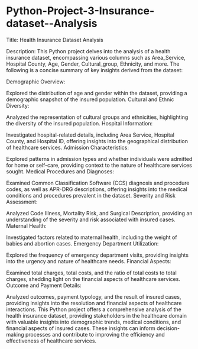 # Python-Project-3-Insurance-dataset--Analysis
Title: Health Insurance Dataset Analysis

Description:
This Python project delves into the analysis of a health insurance dataset, encompassing various columns such as Area_Service, Hospital County, Age, Gender, Cultural_group, Ethnicity, and more. The following is a concise summary of key insights derived from the dataset:

Demographic Overview:

Explored the distribution of age and gender within the dataset, providing a demographic snapshot of the insured population.
Cultural and Ethnic Diversity:

Analyzed the representation of cultural groups and ethnicities, highlighting the diversity of the insured population.
Hospital Information:

Investigated hospital-related details, including Area Service, Hospital County, and Hospital ID, offering insights into the geographical distribution of healthcare services.
Admission Characteristics:

Explored patterns in admission types and whether individuals were admitted for home or self-care, providing context to the nature of healthcare services sought.
Medical Procedures and Diagnoses:

Examined Common Classification Software (CCS) diagnosis and procedure codes, as well as APR-DRG descriptions, offering insights into the medical conditions and procedures prevalent in the dataset.
Severity and Risk Assessment:

Analyzed Code Illness, Mortality Risk, and Surgical Description, providing an understanding of the severity and risk associated with insured cases.
Maternal Health:

Investigated factors related to maternal health, including the weight of babies and abortion cases.
Emergency Department Utilization:

Explored the frequency of emergency department visits, providing insights into the urgency and nature of healthcare needs.
Financial Aspects:

Examined total charges, total costs, and the ratio of total costs to total charges, shedding light on the financial aspects of healthcare services.
Outcome and Payment Details:

Analyzed outcomes, payment typology, and the result of insured cases, providing insights into the resolution and financial aspects of healthcare interactions.
This Python project offers a comprehensive analysis of the health insurance dataset, providing stakeholders in the healthcare domain with valuable insights into demographic trends, medical conditions, and financial aspects of insured cases. These insights can inform decision-making processes and contribute to improving the efficiency and effectiveness of healthcare services.
